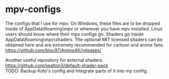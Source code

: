 # mpv-configs
The configs that I use for mpv. On Windows, these files are to be dropped inside of AppData\Roaming\mpv or wherever you have mpv installed. Linux users should know where their mpv configs go. Shaders go inside AppData\Roaming\mpv\shaders. The optional MIT licensed shaders can be obtained here and are extremely recommended for cartoon and anime fans. https://github.com/bloc97/Anime4K/releases/

Another useful repository for external shaders. https://github.com/iwalton3/default-shader-pack  
TODO: Backup Koto's config and integrate parts of it into my config.
